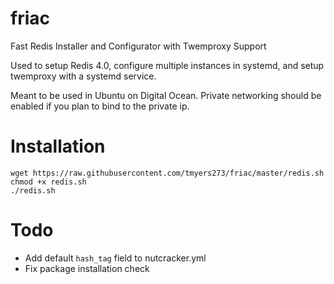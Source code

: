 # friac
Fast Redis Installer and Configurator with Twemproxy Support

Used to setup Redis 4.0, configure multiple instances in systemd, and setup twemproxy with a systemd service.

Meant to be used in Ubuntu on Digital Ocean. Private networking should be enabled if you plan to bind to the private ip.

# Installation

```
wget https://raw.githubusercontent.com/tmyers273/friac/master/redis.sh
chmod +x redis.sh
./redis.sh
```

# Todo

- Add default `hash_tag` field to nutcracker.yml
- Fix package installation check
